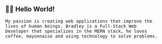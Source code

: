 <h2 align="left"> 👨‍💻 Hello World!</h2>
<p align="left">
<samp>My passion is creating web applications that improve the lives of human beings. Bradley is a Full-Stack Web Developer that specializes in the MERN stack, he loves coffee, mayonnaise and using technology to solve problems.</samp>
</p>
